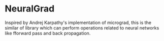 # NeuralGrad
Inspired by Andrej Karpathy's implementation of micrograd, this is the similar of library which can perform operations related to neural networks like fforward pass and back propagation. 
